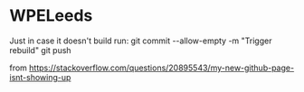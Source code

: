 # WPELeeds

Just in case it doesn't build run:
git commit --allow-empty -m "Trigger rebuild"
git push

from 
https://stackoverflow.com/questions/20895543/my-new-github-page-isnt-showing-up

